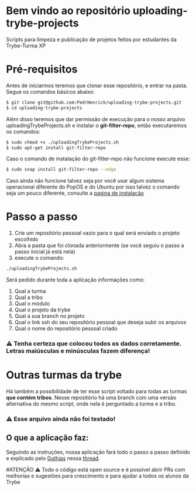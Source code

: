 # Bem vindo ao repositório uploading-trybe-projects

Scripts para limpeza e publicação de projetos feitos por estudantes da Trybe-Turma XP

# Pré-requisitos

Antes de iniciarmos teremos que clonar esse repositório, e entrar na pasta. Segue os comandos básicos abaixo:
```bash
$ git clone git@github.com:PedrHenrick/uploading-trybe-projects.git
$ cd uploading-trybe-projects
```
Além disso teremos que dar permissão de execução para o nosso arquivo uploadingTrybeProjects.sh e instalar o **git-filter-repo**, então executaremos os comandos:
```bash
$ sudo chmod +x ./uploadingTrybeProjects.sh
$ sudo apt-get install git-filter-repo
```
Caso o comando de instalação do git-filter-repo não funcione execute esse:
```bash
$ sudo snap install git-filter-repo --edge
```
Caso ainda não funcione talvez seja por você usar algum sistema operacional diferente do PopOS e do Ubuntu por isso talvez o comando seja um pouco diferente, consulte a [pagina de instalação](https://github.com/newren/git-filter-repo/blob/main/INSTALL.md)

# Passo a passo

1. Crie um repositório pessoal vazio para o qual será enviado o projeto escolhido
2. Abra a pasta que foi clonada anteriormente (se você seguiu o passo a passo inicial já está nela)
3. execute o comando:
```bash
./uploadingTrybeProjects.sh
```
Será pedido durante toda a aplicação informações como:
1. Qual a turma
2. Qual a tribo
3. Qual o módulo
4. Qual o projeto da trybe
5. Qual a sua branch no projeto
6. Qual o link ssh do seu repositório pessoal que deseja subir os arquivos
7. Qual o nome do repositório pessoal criado

### :warning: Tenha certeza que colocou todos os dados corretamente. Letras maiúsculas e minúsculas fazem diferença!

# Outras turmas da trybe
Há também a possibilidade de ter esse script voltado para todas as turmas **que contém tribos**. Nesse repositório há uma branch com uma versão alternativa do mesmo script, onde nela é perguntado a turma e a tribo.

### :warning: Esse arquivo ainda não foi testado!

## O que a aplicação faz:
Seguindo as instruções, nossa aplicação fará todo o passo a passo definido e explicado pelo [Guthias](https://github.com/Guthias) nessa [thread](https://trybecourse.slack.com/archives/C014P6FT6BF/p1641235699422400).

#ATENÇÃO :warning:
Todo o código está open source e é possível abrir PRs com melhorias e sugestões para crescimento e para ajudar a todos os alunos da Trybe

